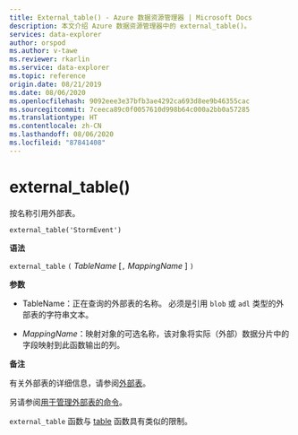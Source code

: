 ```yaml
---
title: External_table() - Azure 数据资源管理器 | Microsoft Docs
description: 本文介绍 Azure 数据资源管理器中的 external_table()。
services: data-explorer
author: orspod
ms.author: v-tawe
ms.reviewer: rkarlin
ms.service: data-explorer
ms.topic: reference
origin.date: 08/21/2019
ms.date: 08/06/2020
ms.openlocfilehash: 9092eee3e37bfb3ae4292ca693d8ee9b46355cac
ms.sourcegitcommit: 7ceeca89c0f0057610d998b64c000a2bb0a57285
ms.translationtype: HT
ms.contentlocale: zh-CN
ms.lasthandoff: 08/06/2020
ms.locfileid: "87841408"
---
```

# <a name="external_table"></a>external_table()

按名称引用外部表。

```kusto
external_table('StormEvent')
```

**语法**

`external_table` `(` *TableName* [`,` *MappingName* ] `)`

**参数**

* TableName：正在查询的外部表的名称。
  必须是引用 `blob` 或 `adl` 类型的外部表的字符串文本。 <!-- TODO: Document data formats supported -->

* *MappingName*：映射对象的可选名称，该对象将实际（外部）数据分片中的字段映射到此函数输出的列。

**备注**

有关外部表的详细信息，请参阅[外部表](schema-entities/externaltables.md)。

另请参阅[用于管理外部表的命令](../management/externaltables.md)。

`external_table` 函数与 [table](tablefunction.md) 函数具有类似的限制。